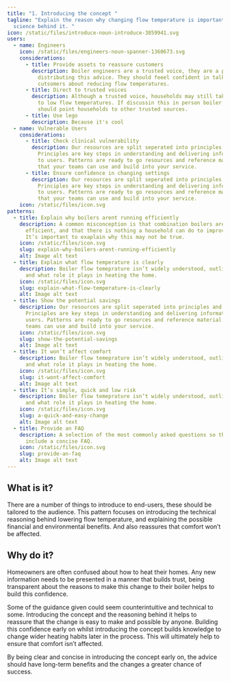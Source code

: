 ```yaml
---
title: "1. Introducing the concept "
tagline: "Explain the reason why changing flow temperature is important, and the
  science behind it. "
icon: /static/files/introduce-noun-introduce-3859941.svg
users:
  - name: Engineers
    icon: /static/files/engineers-noun-spanner-1360673.svg
    considerations:
      - title: Provide assets to reassure customers
        description: Boiler engineers are a trusted voice, they are a powerful way of
          distributing this advice. They should feeel confident in talking to
          cutsomers about reducing flow temperatures.
      - title: Direct to trusted voices
        description: Although a trusted voice, households may still take time to adjust
          to low flow temperatures. If discussin this in person boiler engineers
          should point households to other trusted sources.
      - title: Use lego
        description: Because it's cool
  - name: Vulnerable Users
    considerations:
      - title: Check clinical vulnerability
        description: Our resources are split seperated into principles and patterns.
          Principles are key steps in understanding and delivering information
          to users. Patterns are ready to go resources and reference material
          that your teams can use and build into your service.
      - title: Ensure confidence in changing settings
        description: Our resources are split seperated into principles and patterns.
          Principles are key steps in understanding and delivering information
          to users. Patterns are ready to go resources and reference material
          that your teams can use and build into your service.
    icon: /static/files/icon.svg
patterns:
  - title: Explain why boilers arent running efficiently
    description: A common misconception is that combination boilers are already very
      efficient, and that there is nothing a household can do to improve this.
      It’s important to exaplain why this may not be true.
    icon: /static/files/icon.svg
    slug: explain-why-boilers-arent-running-efficiently
    alt: Image alt text
  - title: Explain what flow temperature is clearly
    description: Boiler flow temeprature isn’t widely understood, outline what it is
      and what role it plays in heating the home.
    icon: /static/files/icon.svg
    slug: explain-what-flow-temperature-is-clearly
    alt: Image alt text
  - title: Show the potential savings
    description: Our resources are split seperated into principles and patterns.
      Principles are key steps in understanding and delivering information to
      users. Patterns are ready to go resources and reference material that your
      teams can use and build into your service.
    icon: /static/files/icon.svg
    slug: show-the-potential-savings
    alt: Image alt text
  - title: It won’t affect comfort
    description: Boiler flow temeprature isn’t widely understood, outline what it is
      and what role it plays in heating the home.
    icon: /static/files/icon.svg
    slug: it-wont-affect-comfort
    alt: Image alt text
  - title: It’s simple, quick and low risk
    description: Boiler flow temeprature isn’t widely understood, outline what it is
      and what role it plays in heating the home.
    icon: /static/files/icon.svg
    slug: a-quick-and-easy-change
    alt: Image alt text
  - title: Provide an FAQ
    description: A selection of the most commonly asked questions so that you can
      include a concise FAQ.
    icon: /static/files/icon.svg
    slug: provide-an-faq
    alt: Image alt text
---
```

## What is it?

There are a number of things to introduce to end-users, these should be tailored to the audience. This pattern focuses on introducing the technical reasoning behind lowering flow temperature, and explaining the possible financial and environmental benefits. And also reassures that comfort won’t be affected.

## Why do it?

Homeowners are often confused about how to heat their homes. Any new information needs to be presented in a manner that builds trust, being transparent about the reasons to make this change to their boiler helps to build this confidence.

Some of the guidance given could seem counterintuitive and technical to some. Introducing the concept and the reasoning behind it helps to reassure that the change is easy to make and possible by anyone. Building this confidence early on whilst introducing the concept builds knowledge to change wider heating habits later in the process. This will ultimately help to ensure that comfort isn’t affected.

By being clear and concise in introducing the concept early on, the advice should have long-term benefits and the changes a greater chance of success.